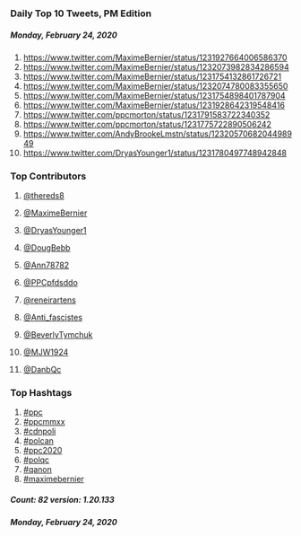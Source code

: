 ### Daily Top 10 Tweets, PM Edition
##### Monday, February 24, 2020
 1) https://www.twitter.com/MaximeBernier/status/1231927664006586370
 2) https://www.twitter.com/MaximeBernier/status/1232073982834286594
 3) https://www.twitter.com/MaximeBernier/status/1231754132861726721
 4) https://www.twitter.com/MaximeBernier/status/1232074780083355650
 5) https://www.twitter.com/MaximeBernier/status/1231754898401787904
 6) https://www.twitter.com/MaximeBernier/status/1231928642319548416
 7) https://www.twitter.com/ppcmorton/status/1231791583722340352
 8) https://www.twitter.com/ppcmorton/status/1231775722890506242
 9) https://www.twitter.com/AndyBrookeLmstn/status/1232057068204498949
10) https://www.twitter.com/DryasYounger1/status/1231780497748942848

### Top Contributors
  1) [@thereds8](https://www.twitter.com/thereds8)
  2) [@MaximeBernier](https://www.twitter.com/MaximeBernier)
  3) [@DryasYounger1](https://www.twitter.com/DryasYounger1)
  4) [@DougBebb](https://www.twitter.com/DougBebb)
  5) [@Ann78782](https://www.twitter.com/Ann78782)
  6) [@PPCpfdsddo](https://www.twitter.com/PPCpfdsddo)
  7) [@reneirartens](https://www.twitter.com/reneirartens)
  8) [@Anti_fascistes](https://www.twitter.com/Anti_fascistes)
  9) [@BeverlyTymchuk](https://www.twitter.com/BeverlyTymchuk)
 10) [@MJW1924](https://www.twitter.com/MJW1924)

 11) [@DanbQc](https://www.twitter.com/DanbQc)


### Top Hashtags

  1) [#ppc](https://www.twitter.com/hashtag/ppc)
  2) [#ppcmmxx](https://www.twitter.com/hashtag/ppcmmxx)
  3) [#cdnpoli](https://www.twitter.com/hashtag/cdnpoli)
  4) [#polcan](https://www.twitter.com/hashtag/polcan)
  5) [#ppc2020](https://www.twitter.com/hashtag/ppc2020)
  6) [#polqc](https://www.twitter.com/hashtag/polqc)
  7) [#qanon](https://www.twitter.com/hashtag/qanon)
  8) [#maximebernier](https://www.twitter.com/hashtag/maximebernier)

##### Count: 82	version: 1.20.133
##### Monday, February 24, 2020

